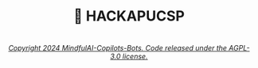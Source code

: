  #  <p align="center"> 🎉 HACKAPUCSP


















#

###### <p align="center"> [Copyright 2024 MindfulAI-Copilots-Bots. Code released under the  AGPL-3.0 license.]()
